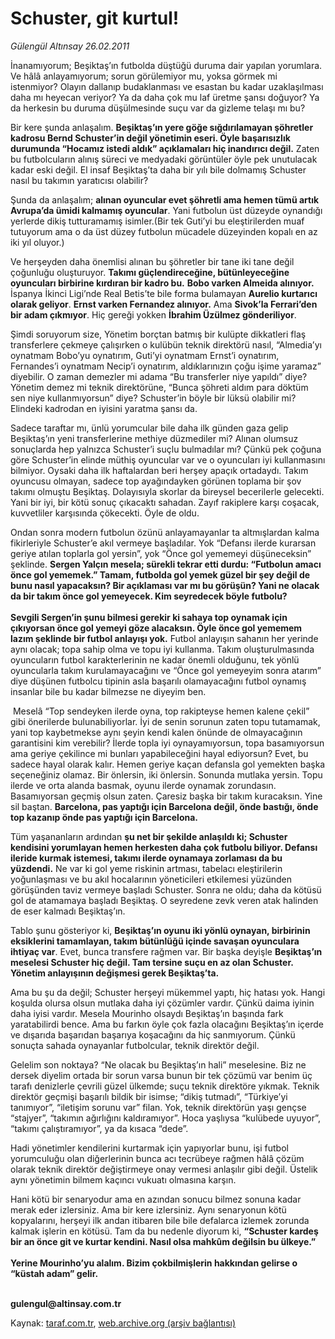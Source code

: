 # Schuster, git kurtul!

*Gülengül Altınsay 26.02.2011*

<div class="yazi"><p>İnanamıyorum; Beşiktaş’ın futbolda düştüğü duruma dair yapılan yorumlara. Ve hâlâ anlayamıyorum; sorun görülemiyor mu, yoksa görmek mi istenmiyor? Olayın dallanıp budaklanması ve esastan bu kadar uzaklaşılması daha mı heyecan veriyor? Ya da daha çok mu laf üretme şansı doğuyor? Ya da herkesin bu duruma düşülmesinde suçu var da gizleme telaşı mı bu?</p>
<p>Bir kere şunda anlaşalım. <b>Beşiktaş’ın yere göğe sığdırılamayan şöhretler kadrosu Bernd Schuster’in değil yönetimin eseri. Öyle başarısızlık durumunda “Hocamız istedi aldık” açıklamaları hiç inandırıcı değil.</b> Zaten bu futbolcuların alınış süreci ve medyadaki görüntüler öyle pek unutulacak kadar eski değil. El insaf Beşiktaş’ta daha bir yılı bile dolmamış Schuster nasıl bu takımın yaratıcısı olabilir?</p>
<p>Şunda da anlaşalım; <b>alınan oyuncular evet şöhretli ama hemen tümü artık Avrupa’da ümidi kalmamış oyuncular</b>. Yani futbolun üst düzeyde oynandığı yerlerde dikiş tutturamamış isimler.(Bir tek Guti’yi bu eleştirilerden muaf tutuyorum ama o da üst düzey futbolun mücadele düzeyinden kopalı en az iki yıl oluyor.)</p>
<p>Ve herşeyden daha önemlisi alınan bu şöhretler bir tane iki tane değil çoğunluğu oluşturuyor. <b>Takımı güçlendireceğine, bütünleyeceğine oyuncuları birbirine kırdıran bir kadro bu.</b> <b>Bobo varken Almeida alınıyor.</b> İspanya İkinci Ligi’nde Real Betis’te bile forma bulamayan <b>Aurelio kurtarıcı olarak geliyor</b>. <b>Ernst varken Fernandez alınıyor.</b> Ama <b>Sivok’la Ferrari’den bir adam çıkmıyor</b>. Hiç gereği yokken <b>İbrahim Üzülmez gönderiliyor</b>.</p>
<p>Şimdi soruyorum size, Yönetim borçtan batmış bir kulüpte dikkatleri flaş transferlere çekmeye çalışırken o kulübün teknik direktörü nasıl, “Almedia’yı oynatmam Bobo’yu oynatırım, Guti’yi oynatmam Ernst’i oynatırım, Fernandes’i oynatmam Necip’i oynatırım, aldıklarınızın çoğu işime yaramaz” diyebilir. O zaman demezler mi adama “Bu transferler niye yapıldı” diye? Yönetim demez mi teknik direktörüne, “Bunca şöhreti aldım para döktüm sen niye kullanmıyorsun” diye? Schuster’in böyle bir lüksü olabilir mi? Elindeki kadrodan en iyisini yaratma şansı da. </p>
<p>Sadece taraftar mı, ünlü yorumcular bile daha ilk günden gaza gelip Beşiktaş’ın yeni transferlerine methiye düzmediler mi? Alınan olumsuz sonuçlarda hep yalnızca Schuster’i suçlu bulmadılar mı? Çünkü pek çoğuna göre Schuster’in elinde müthiş oyuncular var ve o oyuncuları iyi kullanmasını bilmiyor. Oysaki daha ilk haftalardan beri herşey apaçık ortadaydı. Takım oyuncusu olmayan, sadece top ayağındayken görünen toplama bir şov takımı olmuştu Beşiktaş. Dolayısıyla skorlar da bireysel becerilerle gelecekti. Yani bir iyi, bir kötü sonuç çıkacaktı sahadan. Zayıf rakiplere karşı coşacak, kuvvetliler karşısında çökecekti. Öyle de oldu. </p>
<p>Ondan sonra modern futbolun özünü anlayamayanlar ta altmışlardan kalma fikirleriyle Schuster’e akıl vermeye başladılar. Yok “Defansı ilerde kurarsan geriye atılan toplarla gol yersin”, yok “Önce gol yememeyi düşüneceksin” şeklinde. <b>Sergen Yalçın mesela; sürekli tekrar etti durdu: “Futbolun amacı önce gol yememek.” Tamam, futbolda gol yemek güzel bir şey değil de bunu nasıl yapacaksın? Bir açıklaması var mı bu görüşün? Yani ne olacak da bir takım önce gol yemeyecek. Kim seyredecek böyle futbolu?<br/><br/></b><b>Sevgili Sergen’in şunu bilmesi gerekir ki sahaya top oynamak için çıkıyorsan önce gol yemeyi göze alacaksın. Öyle önce gol yememem lazım şeklinde bir futbol anlayışı yok.</b> Futbol anlayışın sahanın her yerinde aynı olacak; topa sahip olma ve topu iyi kullanma. Takım oluşturulmasında oyuncuların futbol karakterlerinin ne kadar önemli olduğunu, tek yönlü oyuncularla takım kurulamayacağını ve “Önce gol yemeyeyim sonra atarım” diye düşünen futbolcu tipinin asla başarılı olamayacağını futbol oynamış insanlar bile bu kadar bilmezse ne diyeyim ben. </p>
<p> Meselâ “Top sendeyken ilerde oyna, top rakipteyse hemen kalene çekil” gibi önerilerde bulunabiliyorlar. İyi de senin sorunun zaten topu tutamamak, yani top kaybetmekse aynı şeyin kendi kalen önünde de olmayacağının garantisini kim verebilir? İlerde topla iyi oynayamıyorsun, topa basamıyorsun ama geriye çekilince mi bunları yapabileceğini hayal ediyorsun? Evet, bu sadece hayal olarak kalır. Hemen geriye kaçan defansla gol yemekten başka seçeneğiniz olamaz. Bir önlersin, iki önlersin. Sonunda mutlaka yersin. Topu ilerde ve orta alanda basmak, oyunu ilerde oynamak zorundasın. Basamıyorsan geçmiş olsun zaten. Çaresiz başka bir takım kuracaksın. Yine sil baştan. <b>Barcelona, pas yaptığı için Barcelona değil, önde bastığı, önde top kazanıp önde pas yaptığı için Barcelona.</b></p>
<p>Tüm yaşananların ardından <b>şu net bir şekilde anlaşıldı ki; Schuster kendisini yorumlayan hemen herkesten daha çok futbolu biliyor. Defansı ileride kurmak istemesi, takımı ilerde oynamaya zorlaması da bu yüzdendi.</b> Ne var ki gol yeme riskinin artması, tabelacı eleştirilerin yoğunlaşması ve bu akıl hocalarının yöneticileri etkilemesi yüzünden görüşünden taviz vermeye başladı Schuster. Sonra ne oldu; daha da kötüsü gol de atamamaya başladı Beşiktaş. O seyredene zevk veren atak halinden de eser kalmadı Beşiktaş’ın.</p>
<p>Tablo şunu gösteriyor ki, <b>Beşiktaş’ın oyunu iki yönlü oynayan, birbirinin eksiklerini tamamlayan, takım bütünlüğü içinde savaşan oyunculara ihtiyaç var</b>. Evet, bunca transfere rağmen var. Bir başka deyişle <b>Beşiktaş’ın meselesi Schuster hiç değil. Tam tersine suçu en az olan Schuster. Yönetim anlayışının değişmesi gerek Beşiktaş’ta.</b></p>
<p>Ama bu şu da değil; Schuster herşeyi mükemmel yaptı, hiç hatası yok. Hangi koşulda olursa olsun mutlaka daha iyi çözümler vardır. Çünkü daima iyinin daha iyisi vardır. Mesela Mourinho olsaydı Beşiktaş’ın başında fark yaratabilirdi bence. Ama bu farkın öyle çok fazla olacağını Beşiktaş’ın içerde ve dışarıda başarıdan başarıya koşacağını da hiç sanmıyorum. Çünkü sonuçta sahada oynayanlar futbolcular, teknik direktör değil.</p>
<p>Gelelim son noktaya? “Ne olacak bu Beşiktaş’ın hali” meselesine. Biz ne dersek diyelim ortada bir sorun varsa bunun bir tek çözümü var benim üç tarafı denizlerle çevrili güzel ülkemde; suçu teknik direktöre yıkmak. Teknik direktör geçmişi başarılı bildik bir isimse; “dikiş tutmadı”, “Türkiye’yi tanımıyor”, “iletişim sorunu var” filan. Yok, teknik direktörün yaşı gençse “stajyer”, “takımın ağırlığını kaldıramıyor”. Hoca yaşlıysa “kulübede uyuyor”, “takımı çalıştıramıyor”, ya da kısaca “dede”. </p>
<p>Hadi yönetimler kendilerini kurtarmak için yapıyorlar bunu, işi futbol yorumculuğu olan diğerlerinin bunca acı tecrübeye rağmen hâlâ çözüm olarak teknik direktör değiştirmeye onay vermesi anlaşılır gibi değil. Üstelik aynı yönetimin bilmem kaçıncı vukuatı olmasına karşın.</p>
<p>Hani kötü bir senaryodur ama en azından sonucu bilmez sonuna kadar merak eder izlersiniz. Ama bir kere izlersiniz. Aynı senaryonun kötü kopyalarını, herşeyi ilk andan itibaren bile bile defalarca izlemek zorunda kalmak işlerin en kötüsü. Tam da bu nedenle diyorum ki, <b>“Schuster kardeş bir an önce git ve kurtar kendini. Nasıl olsa mahkûm değilsin bu ülkeye.” <br/><br/></b><b>Yerine Mourinho’yu alalım. Bizim çokbilmişlerin hakkından gelirse o “küstah adam” gelir.</b> </p>
<p><b><br/>gulengul@altinsay.com.tr</b></p>
</div>

Kaynak: [taraf.com.tr](http://www.taraf.com.tr/gulengul-altinsay/makale-schuster-git-kurtul.htm), [web.archive.org (arşiv bağlantısı)](http://web.archive.org/web/20130624074228/http://www.taraf.com.tr/gulengul-altinsay/makale-schuster-git-kurtul.htm)
